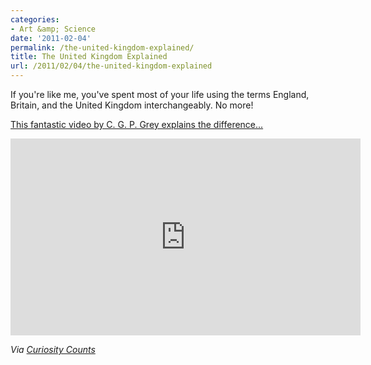 ```yaml
---
categories:
- Art &amp; Science
date: '2011-02-04'
permalink: /the-united-kingdom-explained/
title: The United Kingdom Explained
url: /2011/02/04/the-united-kingdom-explained
---
```


If you're like me, you've spent most of your life using the terms England, Britain, and the United Kingdom interchangeably. No more!

<a href="https://www.youtube.com/watch?v=rNu8XDBSn10">This fantastic video by C. G. P. Grey explains the difference...</a>

<iframe class="alignc" width="560" height="315" src="https://www.youtube.com/embed/rNu8XDBSn10?rel=0" frameborder="0" allowfullscreen></iframe>

<em>Via <a href="http://curiositycounts.com/post/3051085955/the-difference-between-the-united-kingdom-great">Curiosity Counts</a></em>